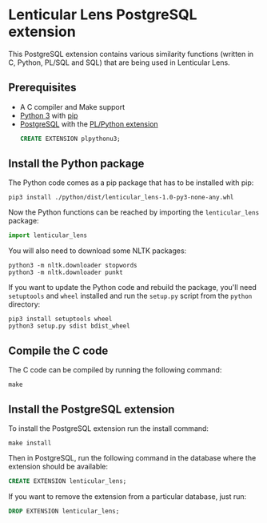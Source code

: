 # Lenticular Lens PostgreSQL extension

This PostgreSQL extension contains various similarity functions 
(written in C, Python, PL/SQL and SQL) 
that are being used in Lenticular Lens.

## Prerequisites

- A C compiler and Make support
- [Python 3](https://www.python.org) with [pip](https://pypi.org/project/pip)
- [PostgreSQL](https://www.postgresql.org) with the [PL/Python extension](https://www.postgresql.org/docs/current/plpython.html)
  ```sql 
  CREATE EXTENSION plpythonu3;
  ```

## Install the Python package

The Python code comes as a pip package that has to be installed with pip:
``` 
pip3 install ./python/dist/lenticular_lens-1.0-py3-none-any.whl 
```

Now the Python functions can be reached by importing the `lenticular_lens` package:
```python
import lenticular_lens
```

You will also need to download some NLTK packages:
``` 
python3 -m nltk.downloader stopwords
python3 -m nltk.downloader punkt
```

If you want to update the Python code and rebuild the package, 
you'll need `setuptools` and `wheel` installed and run the `setup.py` script
from the `python` directory:
``` 
pip3 install setuptools wheel
python3 setup.py sdist bdist_wheel
```

## Compile the C code

The C code can be compiled by running the following command:
``` 
make
```

## Install the PostgreSQL extension

To install the PostgreSQL extension run the install command:
``` 
make install
```

Then in PostgreSQL, run the following command in the database where 
the extension should be available:
```sql 
CREATE EXTENSION lenticular_lens;
```

If you want to remove the extension from a particular database, just run:
```sql 
DROP EXTENSION lenticular_lens;
```
